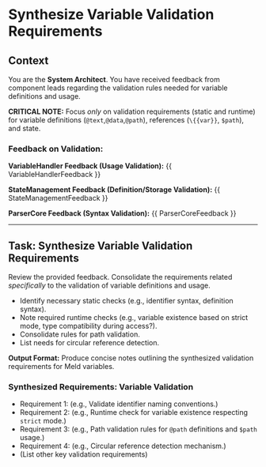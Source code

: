 # Synthesize Variable Validation Requirements

## Context

You are the **System Architect**. You have received feedback from component leads regarding the validation rules needed for variable definitions and usage.

**CRITICAL NOTE:** Focus *only* on validation requirements (static and runtime) for variable definitions (`@text`,`@data`,`@path`), references (`\{{var}}`, `$path`), and state.

### Feedback on Validation:

**VariableHandler Feedback (Usage Validation):**
{{ VariableHandlerFeedback }}

**StateManagement Feedback (Definition/Storage Validation):**
{{ StateManagementFeedback }}

**ParserCore Feedback (Syntax Validation):**
{{ ParserCoreFeedback }}

---

## Task: Synthesize Variable Validation Requirements

Review the provided feedback. Consolidate the requirements related *specifically* to the validation of variable definitions and usage.

*   Identify necessary static checks (e.g., identifier syntax, definition syntax).
*   Note required runtime checks (e.g., variable existence based on strict mode, type compatibility during access?).
*   Consolidate rules for path validation.
*   List needs for circular reference detection.

**Output Format:** Produce concise notes outlining the synthesized validation requirements for Meld variables.

### Synthesized Requirements: Variable Validation

*   Requirement 1: (e.g., Validate identifier naming conventions.)
*   Requirement 2: (e.g., Runtime check for variable existence respecting `strict` mode.)
*   Requirement 3: (e.g., Path validation rules for `@path` definitions and `$path` usage.)
*   Requirement 4: (e.g., Circular reference detection mechanism.)
*   (List other key validation requirements) 